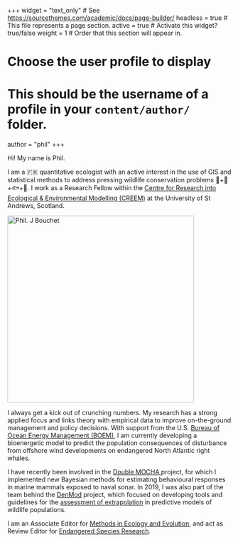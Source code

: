 +++
widget = "text_only"  # See https://sourcethemes.com/academic/docs/page-builder/
headless = true  # This file represents a page section.
active = true  # Activate this widget? true/false
weight = 1  # Order that this section will appear in.

# Choose the user profile to display
# This should be the username of a profile in your `content/author/` folder.
author = "phil"
+++

Hi! My name is Phil. 

I am a 🇫🇷 quantitative ecologist with an active interest in the use of GIS and statistical methods to address pressing wildlife conservation problems 🐋+🐬+🐟+🦈. I work as a Research Fellow within the [Centre for Research into Ecological & Environmental Modelling (CREEM)](https://www.creem.st-andrews.ac.uk/) at the University of St Andrews, Scotland. 

<img src="/img/philbouchet_wide_text.jpg" alt="Phil. J Bouchet" class="headshot" height="420"/>

I always get a kick out of crunching numbers. My research has a strong applied focus and links theory with empirical data to improve on-the-ground management and policy decisions. With support from the U.S. [Bureau of Ocean Energy Management (BOEM)](https://www.boem.gov/), I am currently developing a bioenergetic model to predict the population consequences of disturbance from offshore wind developments on endangered North Atlantic right whales. 

I have recently been involved in the [Double MOCHA ](https://synergy.st-andrews.ac.uk/mocha/) project, for which I implemented new Bayesian methods for estimating behavioural responses in marine mammals exposed to naval sonar. In 2019, I was also part of the team behind the [DenMod](https://synergy.st-andrews.ac.uk/denmod/) project, which focused on developing tools and guidelines for the [assessment of extrapolation](https://doi.org/10.1111/2041-210X.13469) in predictive models of wildlife populations. 

I am an Associate Editor for [Methods in Ecology and Evolution](https://besjournals.onlinelibrary.wiley.com/journal/2041210X), and act as Review Editor for [Endangered Species Research](http://www.int-res.com/journals/esr/esr-home/).